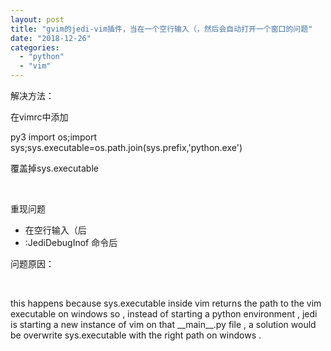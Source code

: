 ```yaml
---
layout: post
title: "gvim的jedi-vim插件，当在一个空行输入（，然后会自动打开一个窗口的问题"
date: "2018-12-26"
categories: 
  - "python"
  - "vim"
---
```


解决方法：

在vimrc中添加

py3 import os;import sys;sys.executable=os.path.join(sys.prefix,'python.exe')

覆盖掉sys.executable

 

重现问题

- 在空行输入（后
- :JediDebugInof 命令后

问题原因：

 

this happens because sys.executable inside vim returns the path to the vim executable on windows so , instead of starting a python environment , jedi is starting a new instance of vim on that \_\_main\_\_.py file , a solution would be overwrite sys.executable with the right path on windows .
